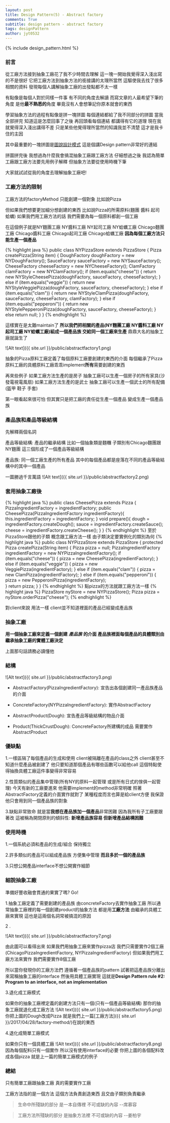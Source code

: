 ```yaml
---
layout: post
title: Design Pattern(5) - Abstract factory
comments: True 
subtitle: design pattern - abstract factory
tags: designPattern
author: jyt0532
---
```

{% include design_pattern.html %}

### 前言

從工廠方法接到抽象工廠花了我不少時間去理解 
這一塊一開始我覺得深入淺出寫的不是很好 它把工廠方法到抽象方法的銜接講的太理所當然 
這驅使我去找了很多相關的資料 發現每個人講解抽象工廠的出發點都不太一樣 

有點像是每個人對於同樣一件事 有不同的角度去解讀 
而寫文章的人最希望下筆的角度 是他**最不熟悉的**角度 畢竟沒有人會想筆記你原本就會的東西

學習抽象方法的過程有點像是拼一塊拼圖 每個連結都給了我不同部分的拼圖
當我全部拼完 知道這是怎麼回事了之後 再回頭看每個連結 都講得有它的道理
現在我就覺得深入淺出講得不差 只是某些他覺得理所當然的知識我並不清楚
這才是我卡住的主因

其中最重要的一塊拼圖是[圖說設計模式](http://design-patterns.readthedocs.io/zh_CN/latest/creational_patterns/abstract_factory.html) 這是個講Design pattern非常好的連結 

拼圖拼完後 我想過為什麼我會搞混抽象工廠跟工廠方法
仔細想過之後 我認為簡單工廠跟工廠方法要先用例子解釋 但抽象方法要從使用時機下筆

大家就試試從我的角度去理解抽象工廠吧!

### 工廠方法的限制

工廠方法的factoryMethod 只能創建一個對象 比如說Pizza 

但如果我們想要更加細分想創建的東西 比如說Pizza的所需原料(麵團 醬料 起司 蛤蠣) 
如果我們用工廠方法的話 我們需要為每一個原料都創一個工廠

在這個例子就是NY麵團工廠 NY醬料工廠 NY起司工廠 NY蛤蠣工廠 Chicago麵團工廠 Chicago醬料工廠 Chicago起司工廠 Chicago蛤蠣工廠
**因為每個工廠方法只能生產一個產品** 

{% highlight java %}
public class NYPizzaStore extends PizzaStore {
    Pizza createPizza(String item) {
	DoughFactory doughFactory = new NYDoughFactory();
	SauceFactory sauceFactory = new NYSauceFactory();
	CheeseFactory cheeseFactory = new NYCheeseFactory();
	ClamFactory clamFactory = new NYClamFactory();
	if (item.equals("cheese")) {
    	    return new NYStyleCheesePizza(doughFactory, 
		sauceFactory, cheeseFactory);
	} else if (item.equals("veggie")) {
	    return new NYStyleVeggiePizza(doughFactory, 
		sauceFactory, cheeseFactory);
	} else if (item.equals("clam")) {
	    return new NYStyleClamPizza(doughFactory, 
		sauceFactory, cheeseFactory, clamFactory);
	} else if (item.equals("pepperoni")) {
	    return new NYStylePepperoniPizza(doughFactory, 
		sauceFactory, cheeseFactory);
	} else return null;
    }
}
{% endhighlight %}

這樣實在是太難maintain了 **所以我們把相關的產品(NY麵團工廠 NY醬料工廠 NY起司工廠 NY蛤蠣工廠)組成一個產品族 交給同一個工廠來生產** 鼎鼎大名的抽象工廠就誕生了

![Alt text]({{ site.url }}/public/abstractfactory1.png)

抽象的Pizza原料工廠定義了每個原料工廠要創建的東西的介面 
每個繼承了Pizza原料工廠的具體原料工廠乖乖implement**所有**需要創建的東西

再來些例子 如果工廠方法生產的是房子 抽象工廠可以生產一個房子的所有家具(沙發電視電風扇) 
如果工廠方法生產的是武士 抽象工廠可以生產一個武士的所有配備(盔甲 鞋子 手套)

第一眼看起來很可怕 但其實只是把工廠的責任從生產一個產品 變成生產一個產品族

### 產品族和產品等級結構

先解釋兩個名詞

產品等級結構: 產品的繼承結構 比如一個抽象類是麵糰 子類別有Chicago麵團跟NY麵團 這三個形成了一個產品等級結構

產品族: 同一個工廠生產的所有產品 其中的每個產品都是座落在不同的產品等級結構中的其中一個產品

一圖勝過千言萬語
![Alt text]({{ site.url }}/public/abstractfactory2.png)

### 套用抽象工廠後
{% highlight java %}
public class CheesePizza extends Pizza {
    PizzaIngredientFactory = ingredientFactory;
    public CheesePizza(PizzaIngredientFactory ingredientFactory){
	this.ingredientFactory = ingredientFactory;
    }
    void prepare(){
	dough = ingredientFactory.createDough();
	sauce = ingredientFactory.createSauce();
	cheese = ingredientFactory.createCheese();
    }
}
{% endhighlight %}
至於PizzaStore跟他的子類 概念跟工廠方法一樣 由子類決定要實例化的類別為何
{% highlight java %}
public class NYPizzaStore extends PizzaStore {
    protected Pizza createPizza(String item) {
	Pizza pizza = null;
	PizzaIngredientFactory ingredientFactory = new NYPizzaIngredientFactory();
	if (item.equals("cheese")) { 
  	    pizza = new CheesePizza(ingredientFactory);
	} else if (item.equals("veggie")) {
  	    pizza = new VeggiePizza(ingredientFactory);
	} else if (item.equals("clam")) {
	    pizza = new ClamPizza(ingredientFactory);
	} else if (item.equals("pepperoni")) {
	    pizza = new PepperoniPizza(ingredientFactory);			
	} 
	return pizza;
    }
}
{% endhighlight %}
點pizza的方法就跟工廠方法一樣
{% highlight java %}
PizzaStore nyStore = new NYPizzaStore();
Pizza pizza = nyStore.orderPizza("cheese");
{% endhighlight %}

對client來說 用法一樣 client並不知道裡面的產品已經變成產品族 

### 抽象工廠
**用一個抽象工廠來定義一個創建** _**產品族**_ **的介面 產品族裡面每個產品的具體類別由繼承抽象工廠的實體工廠決定**

上面那句話請務必讀懂他

### 結構

![Alt text]({{ site.url }}/public/abstractfactory3.png)

* AbstractFactory(PizzaIngredientFactory): 宣告出各個創建同一產品族產品的介面

* ConcreteFactory(NYPizzaIngredientFactory): 實作AbstractFactory

* AbstractProduct(Dough): 宣告產品等級結構的物品介面

* Product(ThickCrustDough): ConcreteFactory所建構的成品 需要實作AbstractProduct

### 優缺點

1.一樣區隔了每個產品的生成和使用 client被隔離在產品的class之外 client甚至不知道什麼產品被創建了 他只要知道那個產品有哪些函數可以給他call 這個特點使得抽換具體工廠這件事變得非常容易

2.性質類似的產品集中管理(所有NY的原料一起管理 或是所有日式的傢俱一起管理) 
今天有新的工廠要進來 他需要implement的method非常明確 照著AbstractFactory定義的介面實作就對了 某種程度而言也算是給client方便 我保證他只會用到同一個產品族的對象

3.缺點非常致命 就是當**我想在產品族加一個產品**非常困難 因為我所有子工廠要跟著改 這被稱為開閉原則的傾斜性: **新增產品族容易 但新增產品結構困難**

### 使用時機
1.一個系統必須和產品的生成/組合 保持獨立

2.許多類似的產品可以組成產品族 方便集中管理 **而且多於一個的產品族**

3.只想公開產品interface不想公開實作細節

### 細說抽象工廠

準備好豐收融會貫通的果實了嗎? Go!

1.抽象工廠定義了需要創建的產品族 由concreteFactory去實作抽象工廠 所以通常抽象工廠裡的每一個創建product的抽象方法 都是用**工廠方法** 由繼承的具體工廠來實現 這也是這兩個名詞常被搞混的原因
 
2 . 

![Alt text]({{ site.url }}/public/abstractfactory7.png)

由此圖可以看得出來 如果我們用抽象工廠來實作pizza店 我們只需要實作2個工廠(ChicagoPizzaIngredientFactory, NYPizzaIngredientFactory) 
但如果我們用工廠方法來實作 我們需要實作8個工廠

所以當你發現你的工廠方法們 遵循著一個產品族的pattern 試著把這產品族分離出來寫稱抽象工廠的interface 然後用具體工廠實現 
這就是**Design Pattern rule #2: Program to an interface, not an implementation**

3.退化成工廠模式

如果你的抽象工廠裡定義的創建方法只有一個(只有一個產品等級結構) 那你的抽象工廠就退化成工廠方法
![Alt text]({{ site.url }}/public/abstractfactory5.png)
你把上圖的Dough改成Pizza 就是我們上一篇[工廠方法]({{ site.url }}/2017/04/28/factory-method/)在說的東西

4.退化成簡單工廠模式

如果你只有一個具體工廠
![Alt text]({{ site.url }}/public/abstractfactory8.png)
因為每個配料只有一個實作 所以沒有使用interface的必要 你把上圖的各個配料改成各個pizza 就是上一篇的簡單工廠模式的例子

### 總結

只有簡單工廠跟抽象工廠 真的需要實作工廠

工廠方法指的是一個方法 這個方法負責創造東西 且交由子類別負責繼承


> 生命中所殘缺的部分 是一本自傳裡 不可或缺的內容 --席慕容

> 工廠方法所殘缺的部分 是抽象方法裡 不可或缺的內容 --姜柏宇

